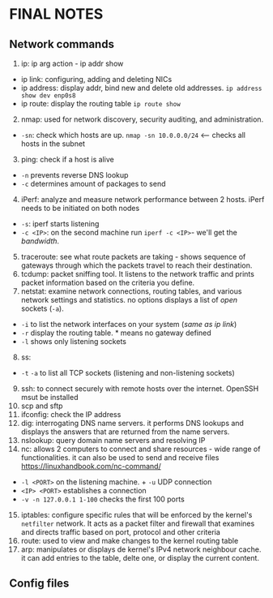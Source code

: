 # FINAL NOTES

## Network commands

1. ip: ip arg action - ip addr show
  - ip link: configuring, adding and deleting NICs
  - ip address: display addr, bind new and delete old addresses. `ip address show dev enp0s8`
  - ip route: display the routing table `ip route show`
2. nmap: used for network discovery, security auditing, and administration. 
  - `-sn`: check which hosts are up. `nmap -sn 10.0.0.0/24` <-- checks all hosts in the subnet
3. ping: check if a host is alive
  - `-n` prevents reverse DNS lookup
  - `-c` determines amount of packages to send
4. iPerf: analyze and measure network performance between 2 hosts. iPerf needs to be initiated on both nodes
  - `-s`: iperf starts listening
  - `-c <IP>`: on the second machine run `iperf -c <IP>`- we'll get the _bandwidth_.
5. traceroute: see what route packets are taking - shows sequence of gateways through which the packets travel to reach their destination.
6. tcdump: packet sniffing tool. It listens to the network traffic and prints packet information based on the criteria you define.
7. netstat: examine network connections, routing tables, and various network settings and statistics. no options displays a list of _open_ sockets (`-a`).
  - `-i` to list the network interfaces on your system (_same as ip link_)
  - `-r` display the routing table. * means no gateway defined
  - `-l` shows only listening sockets
8. ss: 
  - `-t` `-a` to list all TCP sockets (listening and non-listening sockets)
9. ssh: to connect securely with remote hosts over the internet. OpenSSH msut be installed
10. scp and sftp
11. ifconfig: check the IP address
12. dig: interrogating DNS name servers. it performs DNS lookups and displays the answers that are returned from the name servers.
13. nslookup: query domain name servers and resolving IP
14. nc: allows 2 computers to connect and share resources - wide range of functionalities. it can also be used to send and receive files <https://linuxhandbook.com/nc-command/>
  - `-l <PORT>` on the listening machine. + `-u` UDP connection
  - `<IP> <PORT>` establishes a connection
  - `-v -n 127.0.0.1 1-100` checks the first 100 ports
15. iptables: configure specific rules that will be enforced by the kernel's `netfilter` network. It acts as a packet filter and firewall that examines and directs traffic based on port, protocol and other criteria
16. route: used to view and make changes to the kernel routing table
17. arp: manipulates or displays de kernel's IPv4 network neighbour cache. it can add entries to the table, delte one, or display the current content.

## Config files


